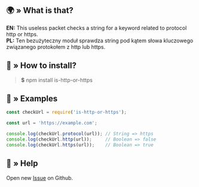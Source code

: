## 🌍 » What is that?
**EN:** This useless packet checks a string for a keyword related to protocol http or https.  
**PL:** Ten bezużyteczny moduł sprawdza string pod kątem słowa kluczowego związanego protokołem z http lub https.

## 🤔 » How to install?
> **$** npm install is-http-or-https

## 📝 » Examples
```js
const checkUrl = require('is-http-or-https');

const url = 'https://example.com';

console.log(checkUrl.protocol(url)); // String => https
console.log(checkUrl.http(url));     // Boolean => false
console.log(checkUrl.https(url));    // Boolean => true
```

## 🤝 » Help
Open new <a href="https://github.com/sefinek24/is-http-or-https/issues/new/choose" target="_blank">Issue</a> on Github.
